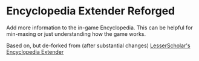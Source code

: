 # Encyclopedia Extender Reforged

Add more information to the in-game Encyclopedia. This can be helpful for min-maxing or just understanding how the game works.

Based on, but de-forked from (after substantial changes) [LesserScholar's Encyclopedia Extender](https://github.com/LesserScholar/EncyclopediaExtender)
